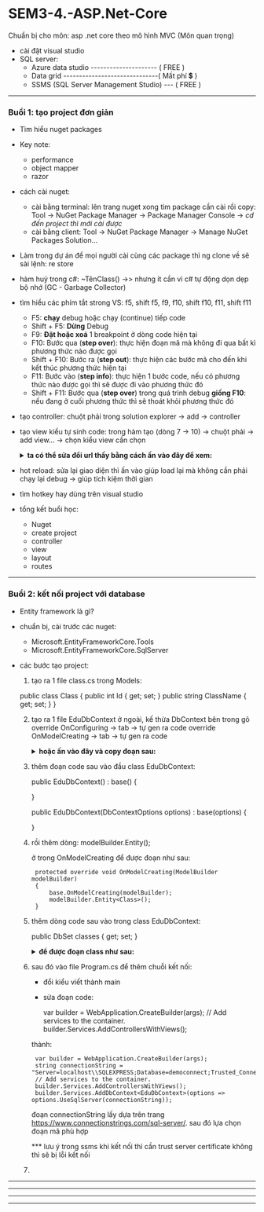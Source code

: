 # SEM3-4.-ASP.Net-Core

Chuẩn bị cho môn: asp .net core theo mô hình MVC (Môn quan trọng)

- cài đặt visual studio
- SQL server:
  - Azure data studio --------------------- ( FREE )
  - Data grid ------------------------------( Mất phí 💲 )
  - SSMS (SQL Server Management Studio) --- ( FREE )

---

### Buổi 1: tạo project đơn giản

- Tìm hiểu nuget packages

- Key note:

  - performance
  - object mapper
  - razor

- cách cài nuget:

  - cài bằng terminal: lên trang nuget xong tìm package cần cài rồi copy: Tool -> NuGet Package Manager -> Package Manager Console -> _cd đến project thì mới cài được_
  - cài bằng client: Tool -> NuGet Package Manager -> Manage NuGet Packages Solution...

- Làm trong dự án để mọi người cài cùng các package thì ng clone về sẽ sài lệnh: re store

- hàm huỷ trong c#: ~TênClass() ->> nhưng ít cần vì c# tự động dọn dẹp bộ nhớ (GC - Garbage Collector)

- tìm hiểu các phím tắt strong VS: f5, shift f5, f9, f10, shift f10, f11, shift f11
  - F5: **chạy** debug hoặc chạy (continue) tiếp code
  - Shift + F5: **Dừng** Debug
  - F9: **Đặt hoặc xoá** 1 breakpoint ở dòng code hiện tại
  - F10: Bước qua (**step over**): thực hiện đoạn mã mà không đi qua bất kì phương thức nào được gọi
  - Shift + F10: Bước ra (**step out**): thực hiện các bước mã cho đến khi kết thúc phương thức hiện tại
  - F11: Bước vào (**step info**): thực hiện 1 bước code, nếu có phương thức nào được gọi thì sẽ được đi vào phương thức đó
  - Shift + F11: Bước qua (**step over**) trong quá trình debug **giống F10**: nếu đang ở cuối phương thức thì sẽ thoát khỏi phương thức đó
- tạo controller: chuột phải trong solution explorer -> add -> controller
- tạo view kiểu tự sinh code: trong hàm tạo (dòng 7 -> 10) -> chuột phải -> add view... -> chọn kiểu view cần chọn

    <details>
    <summary><strong>ta có thể sửa đổi url thấy bằng cách ấn vào đây để xem:</strong></summary>

        using Microsoft.AspNetCore.Mvc;

      namespace WebApplication1.Controllers

      {
          [Route("/product2")]        <------ hoặc  [Route("product2")] đều thấy chạy bth
          public class ProductController : Controller
          {
              public IActionResult Index()
              {
                  return View();
              }
              [HttpGet("detail")]     <------ cần dòng này để lấy trang detail khi đổi sang tên route mới
              public IActionResult Detail()
              {
                  return View();
              }
          }
      }

    </details>

- hot reload: sửa lại giao diện thì ấn vào giúp load lại mà không cần phải chạy lại debug -> giúp tích kiệm thời gian

- tìm hotkey hay dùng trên visual studio

- tổng kết buổi học:
  - Nuget
  - create project
  - controller
  - view
  - layout
  - routes

---

### Buổi 2: kết nối project với database

- Entity framework là gì?

- chuẩn bị, cài trước các nuget:

  - Microsoft.EntityFrameworkCore.Tools
  - Microsoft.EntityFrameworkCore.SqlServer

- các bước tạo project:

  1. tạo ra 1 file class.cs trong Models:
    
    public class Class
    {
        public int Id { get; set; }
        public string ClassName { get; set; }
    }

  2. tạo ra 1 file EduDbContext ở ngoài, kế thừa DbContext
    bên trong gõ override OnConfiguring -> tab -> tự gen ra code
    override OnModelCreating -> tab -> tự gen ra code

        <details>
        <summary><strong>hoặc ấn vào đây và copy đoạn sau:</strong></summary>

            protected override void OnConfiguring(DbContextOptionsBuilder optionsBuilder)
            {
                base.OnConfiguring(optionsBuilder);
            }

            protected override void OnModelCreating(ModelBuilder modelBuilder)
            {
                base.OnModelCreating(modelBuilder);
            }

        </details>

    3. thêm đoạn code sau vào đầu class EduDbContext:

        public EduDbContext() : base()
        {

        }

        public EduDbContext(DbContextOptions<EduDbContext> options) : base(options) 
        {
            
        }

    4. rồi thêm dòng:
        modelBuilder.Entity<Class>();

        ở trong OnModelCreating để được đoạn như sau:

            protected override void OnModelCreating(ModelBuilder modelBuilder)
            {
                base.OnModelCreating(modelBuilder);
                modelBuilder.Entity<Class>();
            }

    5. thêm dòng code sau vào trong class EduDbContext:

        public DbSet<Class> classes { get; set; }

        <details>
        <summary><strong>để được đoạn class như sau: </strong></summary>

            public class EduDbContext : DbContext
            {
                protected override void OnConfiguring(DbContextOptionsBuilder optionsBuilder)
                {
                    base.OnConfiguring(optionsBuilder);
                }

                protected override void OnModelCreating(ModelBuilder modelBuilder)
                {
                    base.OnModelCreating(modelBuilder);
                    modelBuilder.Entity<Class>();
                }

                public DbSet<Class> classes { get; set; }

            }

        </details>

    6. sau đó vào file Program.cs để thêm chuỗi kết nối:
        - đổi kiểu viết thành main
        - sửa đoạn code:

            var builder = WebApplication.CreateBuilder(args);
            // Add services to the container.
            builder.Services.AddControllersWithViews();
            
        thành:

            var builder = WebApplication.CreateBuilder(args);
            string connectionString = "Server=localhost\\SQLEXPRESS;Database=democonnect;Trusted_Connection=True;TrustServerCertificate=True;";
            // Add services to the container.
            builder.Services.AddControllersWithViews();
            builder.Services.AddDbContext<EduDbContext>(options => options.UseSqlServer(connectionString));

        đoạn connectionString lấy dựa trên trang https://www.connectionstrings.com/sql-server/. sau đó lựa chọn đoạn mã phù hợp

        *** lưu ý trong ssms khi kết nối thì cần trust server certificate không thì sẽ bị lỗi kết nối
        
    7. 




---

---

---

---
